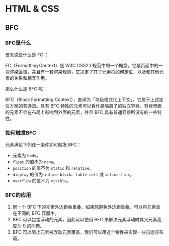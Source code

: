 # HTML & CSS

## BFC

### BFC是什么

首先说说什么是 FC ：

FC（Formatting Context）是 W3C CSS2.1 规范中的一个概念。它是页面中的一块渲染区域，并且有一套渲染规则，它决定了其子元素将如何定位，以及和其他元素的关系和相互作用。

那么什么是 BFC 呢：

BFC（Block Formatting Context），直译为「块级格式化上下文」，它属于上述定位方案的普通流。具有 BFC 特性的元素可以看作是隔离了的独立容器，容器里面的元素不会在布局上影响到外面的元素，并且 BFC 具有普通容器所没有的一些特性。

### 如何触发BFC

元素满足下列任一条件即可触发 BFC：

- 元素为 `body`。
- `float` 的值不为 `none`。
- `position` 的值不为 `static` 和 `relative`。
- `display` 的值为 `inline-block`、`table-cell` 或 `inline-flex`。
- `overflow` 的值不为 `visible`。

### BFC的应用

1. 同一个 BFC 下的元素外边距会重叠，如果想避免外边距重叠，可以将元素放在不同的 BFC 容器中。
2. BFC 可以包含浮动的元素，因此可以使用 BFC 来解决元素浮动时其父元素高度为 0 的问题。
3. BFC 可以阻止元素被浮动元素覆盖，我们可以用这个特性来实现一些自适应布局。
